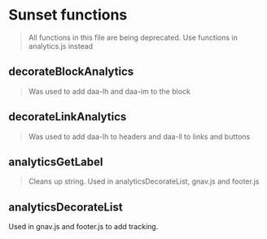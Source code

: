 # Sunset functions

> All functions in this file are being deprecated. Use functions in analytics.js instead

## decorateBlockAnalytics

> Was used to add daa-lh and daa-im to the block

## decorateLinkAnalytics

> Was used to add daa-lh to headers and daa-ll to links and buttons

## analyticsGetLabel

> Cleans up string. Used in analyticsDecorateList, gnav.js and footer.js

## analyticsDecorateList

Used in gnav.js and footer.js to add tracking.
